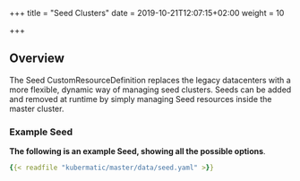 +++
title = "Seed Clusters"
date = 2019-10-21T12:07:15+02:00
weight = 10

+++

## Overview

The Seed CustomResourceDefinition replaces the legacy datacenters with
a more flexible, dynamic way of managing seed clusters. Seeds can be added and removed at runtime by simply
managing Seed resources inside the master cluster.

### Example Seed

**The following is an example Seed, showing all the possible options**.

```yaml
{{< readfile "kubermatic/master/data/seed.yaml" >}}
```
